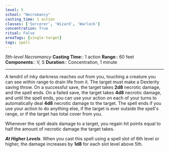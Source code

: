```yaml
---
level: 5
school: "Necromancy"
casting_time: 1 action
classes: ['Sorcerer', 'Wizard', 'Warlock']
concentration: True
ritual: False
areaTags: [single-target]
tags: spell
---
```


_5th-level Necromancy_
**Casting Time**:: 1 action
**Range**:: 60 feet
**Components**:: V, S
**Duration**:: Concentration, 1 minute

---

A tendril of inky darkness reaches out from you, touching a creature you can see within range to drain life from it. The target must make a Dexterity saving throw. On a successful save, the target takes **2d8** necrotic damage, and the spell ends. On a failed save, the target takes **4d8** necrotic damage, and until the spell ends, you can use your action on each of your turns to automatically deal **4d8** necrotic damage to the target. The spell ends if you use your action to do anything else, if the target is ever outside the spell's range, or if the target has total cover from you.

Whenever the spell deals damage to a target, you regain hit points equal to half the amount of necrotic damage the target takes.


**_At Higher Levels_**. When you cast this spell using a spell slot of 6th level or higher, the damage increases by **1d8** for each slot level above 5th.


